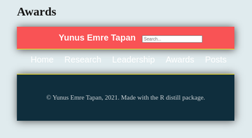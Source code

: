 Awards
================

<!--radix_placeholder_navigation_in_header-->
<meta name="distill:offset" content=""/>

<script type="application/javascript">

  window.headroom_prevent_pin = false;

  window.document.addEventListener("DOMContentLoaded", function (event) {

    // initialize headroom for banner
    var header = $('header').get(0);
    var headerHeight = header.offsetHeight;
    var headroom = new Headroom(header, {
      tolerance: 5,
      onPin : function() {
        if (window.headroom_prevent_pin) {
          window.headroom_prevent_pin = false;
          headroom.unpin();
        }
      }
    });
    headroom.init();
    if(window.location.hash)
      headroom.unpin();
    $(header).addClass('headroom--transition');

    // offset scroll location for banner on hash change
    // (see: https://github.com/WickyNilliams/headroom.js/issues/38)
    window.addEventListener("hashchange", function(event) {
      window.scrollTo(0, window.pageYOffset - (headerHeight + 25));
    });

    // responsive menu
    $('.distill-site-header').each(function(i, val) {
      var topnav = $(this);
      var toggle = topnav.find('.nav-toggle');
      toggle.on('click', function() {
        topnav.toggleClass('responsive');
      });
    });

    // nav dropdowns
    $('.nav-dropbtn').click(function(e) {
      $(this).next('.nav-dropdown-content').toggleClass('nav-dropdown-active');
      $(this).parent().siblings('.nav-dropdown')
         .children('.nav-dropdown-content').removeClass('nav-dropdown-active');
    });
    $("body").click(function(e){
      $('.nav-dropdown-content').removeClass('nav-dropdown-active');
    });
    $(".nav-dropdown").click(function(e){
      e.stopPropagation();
    });
  });
</script>

<style type="text/css">

/* Theme (user-documented overrideables for nav appearance) */

.distill-site-nav {
  color: rgba(255, 255, 255, 0.8);
  background-color: #0F2E3D;
  font-size: 15px;
  font-weight: 300;
}

.distill-site-nav a {
  color: inherit;
  text-decoration: none;
}

.distill-site-nav a:hover {
  color: white;
}

@media print {
  .distill-site-nav {
    display: none;
  }
}

.distill-site-header {

}

.distill-site-footer {

}


/* Site Header */

.distill-site-header {
  width: 100%;
  box-sizing: border-box;
  z-index: 3;
}

.distill-site-header .nav-left {
  display: inline-block;
  margin-left: 8px;
}

@media screen and (max-width: 768px) {
  .distill-site-header .nav-left {
    margin-left: 0;
  }
}


.distill-site-header .nav-right {
  float: right;
  margin-right: 8px;
}

.distill-site-header a,
.distill-site-header .title {
  display: inline-block;
  text-align: center;
  padding: 14px 10px 14px 10px;
}

.distill-site-header .title {
  font-size: 18px;
  min-width: 150px;
}

.distill-site-header .logo {
  padding: 0;
}

.distill-site-header .logo img {
  display: none;
  max-height: 20px;
  width: auto;
  margin-bottom: -4px;
}

.distill-site-header .nav-image img {
  max-height: 18px;
  width: auto;
  display: inline-block;
  margin-bottom: -3px;
}



@media screen and (min-width: 1000px) {
  .distill-site-header .logo img {
    display: inline-block;
  }
  .distill-site-header .nav-left {
    margin-left: 20px;
  }
  .distill-site-header .nav-right {
    margin-right: 20px;
  }
  .distill-site-header .title {
    padding-left: 12px;
  }
}


.distill-site-header .nav-toggle {
  display: none;
}

.nav-dropdown {
  display: inline-block;
  position: relative;
}

.nav-dropdown .nav-dropbtn {
  border: none;
  outline: none;
  color: rgba(255, 255, 255, 0.8);
  padding: 16px 10px;
  background-color: transparent;
  font-family: inherit;
  font-size: inherit;
  font-weight: inherit;
  margin: 0;
  margin-top: 1px;
  z-index: 2;
}

.nav-dropdown-content {
  display: none;
  position: absolute;
  background-color: white;
  min-width: 200px;
  border: 1px solid rgba(0,0,0,0.15);
  border-radius: 4px;
  box-shadow: 0px 8px 16px 0px rgba(0,0,0,0.1);
  z-index: 1;
  margin-top: 2px;
  white-space: nowrap;
  padding-top: 4px;
  padding-bottom: 4px;
}

.nav-dropdown-content hr {
  margin-top: 4px;
  margin-bottom: 4px;
  border: none;
  border-bottom: 1px solid rgba(0, 0, 0, 0.1);
}

.nav-dropdown-active {
  display: block;
}

.nav-dropdown-content a, .nav-dropdown-content .nav-dropdown-header {
  color: black;
  padding: 6px 24px;
  text-decoration: none;
  display: block;
  text-align: left;
}

.nav-dropdown-content .nav-dropdown-header {
  display: block;
  padding: 5px 24px;
  padding-bottom: 0;
  text-transform: uppercase;
  font-size: 14px;
  color: #999999;
  white-space: nowrap;
}

.nav-dropdown:hover .nav-dropbtn {
  color: white;
}

.nav-dropdown-content a:hover {
  background-color: #ddd;
  color: black;
}

.nav-right .nav-dropdown-content {
  margin-left: -45%;
  right: 0;
}

@media screen and (max-width: 768px) {
  .distill-site-header a, .distill-site-header .nav-dropdown  {display: none;}
  .distill-site-header a.nav-toggle {
    float: right;
    display: block;
  }
  .distill-site-header .title {
    margin-left: 0;
  }
  .distill-site-header .nav-right {
    margin-right: 0;
  }
  .distill-site-header {
    overflow: hidden;
  }
  .nav-right .nav-dropdown-content {
    margin-left: 0;
  }
}


@media screen and (max-width: 768px) {
  .distill-site-header.responsive {position: relative; min-height: 500px; }
  .distill-site-header.responsive a.nav-toggle {
    position: absolute;
    right: 0;
    top: 0;
  }
  .distill-site-header.responsive a,
  .distill-site-header.responsive .nav-dropdown {
    display: block;
    text-align: left;
  }
  .distill-site-header.responsive .nav-left,
  .distill-site-header.responsive .nav-right {
    width: 100%;
  }
  .distill-site-header.responsive .nav-dropdown {float: none;}
  .distill-site-header.responsive .nav-dropdown-content {position: relative;}
  .distill-site-header.responsive .nav-dropdown .nav-dropbtn {
    display: block;
    width: 100%;
    text-align: left;
  }
}

/* Site Footer */

.distill-site-footer {
  width: 100%;
  overflow: hidden;
  box-sizing: border-box;
  z-index: 3;
  margin-top: 30px;
  padding-top: 30px;
  padding-bottom: 30px;
  text-align: center;
}

/* Headroom */

d-title {
  padding-top: 6rem;
}

@media print {
  d-title {
    padding-top: 4rem;
  }
}

.headroom {
  z-index: 1000;
  position: fixed;
  top: 0;
  left: 0;
  right: 0;
}

.headroom--transition {
  transition: all .4s ease-in-out;
}

.headroom--unpinned {
  top: -100px;
}

.headroom--pinned {
  top: 0;
}

/* adjust viewport for navbar height */
/* helps vertically center bootstrap (non-distill) content */
.min-vh-100 {
  min-height: calc(100vh - 100px) !important;
}

</style>

<script src="site_libs/jquery-1.11.3/jquery.min.js"></script>
<link href="site_libs/font-awesome-5.1.0/css/all.css" rel="stylesheet"/>
<link href="site_libs/font-awesome-5.1.0/css/v4-shims.css" rel="stylesheet"/>
<script src="site_libs/headroom-0.9.4/headroom.min.js"></script>
<script src="site_libs/autocomplete-0.37.1/autocomplete.min.js"></script>
<script src="site_libs/fuse-6.4.1/fuse.min.js"></script>

<script type="application/javascript">

function getMeta(metaName) {
  var metas = document.getElementsByTagName('meta');
  for (let i = 0; i < metas.length; i++) {
    if (metas[i].getAttribute('name') === metaName) {
      return metas[i].getAttribute('content');
    }
  }
  return '';
}

function offsetURL(url) {
  var offset = getMeta('distill:offset');
  return offset ? offset + '/' + url : url;
}

function createFuseIndex() {

  // create fuse index
  var options = {
    keys: [
      { name: 'title', weight: 20 },
      { name: 'categories', weight: 15 },
      { name: 'description', weight: 10 },
      { name: 'contents', weight: 5 },
    ],
    ignoreLocation: true,
    threshold: 0
  };
  var fuse = new window.Fuse([], options);

  // fetch the main search.json
  return fetch(offsetURL('search.json'))
    .then(function(response) {
      if (response.status == 200) {
        return response.json().then(function(json) {
          // index main articles
          json.articles.forEach(function(article) {
            fuse.add(article);
          });
          // download collections and index their articles
          return Promise.all(json.collections.map(function(collection) {
            return fetch(offsetURL(collection)).then(function(response) {
              if (response.status === 200) {
                return response.json().then(function(articles) {
                  articles.forEach(function(article) {
                    fuse.add(article);
                  });
                })
              } else {
                return Promise.reject(
                  new Error('Unexpected status from search index request: ' +
                            response.status)
                );
              }
            });
          })).then(function() {
            return fuse;
          });
        });

      } else {
        return Promise.reject(
          new Error('Unexpected status from search index request: ' +
                      response.status)
        );
      }
    });
}

window.document.addEventListener("DOMContentLoaded", function (event) {

  // get search element (bail if we don't have one)
  var searchEl = window.document.getElementById('distill-search');
  if (!searchEl)
    return;

  createFuseIndex()
    .then(function(fuse) {

      // make search box visible
      searchEl.classList.remove('hidden');

      // initialize autocomplete
      var options = {
        autoselect: true,
        hint: false,
        minLength: 2,
      };
      window.autocomplete(searchEl, options, [{
        source: function(query, callback) {
          const searchOptions = {
            isCaseSensitive: false,
            shouldSort: true,
            minMatchCharLength: 2,
            limit: 10,
          };
          var results = fuse.search(query, searchOptions);
          callback(results
            .map(function(result) { return result.item; })
          );
        },
        templates: {
          suggestion: function(suggestion) {
            var img = suggestion.preview && Object.keys(suggestion.preview).length > 0
              ? `<img src="${offsetURL(suggestion.preview)}"</img>`
              : '';
            var html = `
              <div class="search-item">
                <h3>${suggestion.title}</h3>
                <div class="search-item-description">
                  ${suggestion.description || ''}
                </div>
                <div class="search-item-preview">
                  ${img}
                </div>
              </div>
            `;
            return html;
          }
        }
      }]).on('autocomplete:selected', function(event, suggestion) {
        window.location.href = offsetURL(suggestion.path);
      });
      // remove inline display style on autocompleter (we want to
      // manage responsive display via css)
      $('.algolia-autocomplete').css("display", "");
    })
    .catch(function(error) {
      console.log(error);
    });

});

</script>

<style type="text/css">

.nav-search {
  font-size: x-small;
}

/* Algolioa Autocomplete */

.algolia-autocomplete {
  display: inline-block;
  margin-left: 10px;
  vertical-align: sub;
  background-color: white;
  color: black;
  padding: 6px;
  padding-top: 8px;
  padding-bottom: 0;
  border-radius: 6px;
  border: 1px #0F2E3D solid;
  width: 180px;
}


@media screen and (max-width: 768px) {
  .distill-site-nav .algolia-autocomplete {
    display: none;
    visibility: hidden;
  }
  .distill-site-nav.responsive .algolia-autocomplete {
    display: inline-block;
    visibility: visible;
  }
  .distill-site-nav.responsive .algolia-autocomplete .aa-dropdown-menu {
    margin-left: 0;
    width: 400px;
    max-height: 400px;
  }
}

.algolia-autocomplete .aa-input, .algolia-autocomplete .aa-hint {
  width: 90%;
  outline: none;
  border: none;
}

.algolia-autocomplete .aa-hint {
  color: #999;
}
.algolia-autocomplete .aa-dropdown-menu {
  width: 550px;
  max-height: 70vh;
  overflow-x: visible;
  overflow-y: scroll;
  padding: 5px;
  margin-top: 3px;
  margin-left: -150px;
  background-color: #fff;
  border-radius: 5px;
  border: 1px solid #999;
  border-top: none;
}

.algolia-autocomplete .aa-dropdown-menu .aa-suggestion {
  cursor: pointer;
  padding: 5px 4px;
  border-bottom: 1px solid #eee;
}

.algolia-autocomplete .aa-dropdown-menu .aa-suggestion:last-of-type {
  border-bottom: none;
  margin-bottom: 2px;
}

.algolia-autocomplete .aa-dropdown-menu .aa-suggestion .search-item {
  overflow: hidden;
  font-size: 0.8em;
  line-height: 1.4em;
}

.algolia-autocomplete .aa-dropdown-menu .aa-suggestion .search-item h3 {
  font-size: 1rem;
  margin-block-start: 0;
  margin-block-end: 5px;
}

.algolia-autocomplete .aa-dropdown-menu .aa-suggestion .search-item-description {
  display: inline-block;
  overflow: hidden;
  height: 2.8em;
  width: 80%;
  margin-right: 4%;
}

.algolia-autocomplete .aa-dropdown-menu .aa-suggestion .search-item-preview {
  display: inline-block;
  width: 15%;
}

.algolia-autocomplete .aa-dropdown-menu .aa-suggestion .search-item-preview img {
  height: 3em;
  width: auto;
  display: none;
}

.algolia-autocomplete .aa-dropdown-menu .aa-suggestion .search-item-preview img[src] {
  display: initial;
}

.algolia-autocomplete .aa-dropdown-menu .aa-suggestion.aa-cursor {
  background-color: #eee;
}
.algolia-autocomplete .aa-dropdown-menu .aa-suggestion em {
  font-weight: bold;
  font-style: normal;
}

</style>


<!--/radix_placeholder_navigation_in_header-->

<!--radix_placeholder_site_in_header-->
<!--/radix_placeholder_site_in_header-->


<style type="text/css">
body {
  padding-top: 60px;
}
</style>

<style type="text/css">
/* base variables */

/* Edit the CSS properties in this file to create a custom
   Distill theme. Only edit values in the right column
   for each row; values shown are the CSS defaults.
   To return any property to the default,
   you may set its value to: unset
   All rows must end with a semi-colon.                      */

/* Optional: embed custom fonts here with `@import`          */
/* This must remain at the top of this file.                 */



html {
  /*-- Main font sizes --*/
  --title-size:      50px;
  --body-size:       1.06rem;
  --code-size:       14px;
  --aside-size:      12px;
  --fig-cap-size:    13px;
  /*-- Main font colors --*/
  --title-color:     #000000;
  --header-color:    rgba(0, 0, 0, 0.8);
  --body-color:      rgba(0, 0, 0, 0.8);
  --aside-color:     rgba(0, 0, 0, 0.6);
  --fig-cap-color:   rgba(0, 0, 0, 0.6);
  /*-- Specify custom fonts ~~~ must be imported above   --*/
  --heading-font:    sans-serif;
  --mono-font:       monospace;
  --body-font:       sans-serif;
  --navbar-font:     sans-serif;  /* websites + blogs only */
}

/*-- ARTICLE METADATA --*/
d-byline {
  --heading-size:    0.6rem;
  --heading-color:   rgba(0, 0, 0, 0.5);
  --body-size:       0.8rem;
  --body-color:      rgba(0, 0, 0, 0.8);
}

/*-- ARTICLE TABLE OF CONTENTS --*/
.d-contents {
  --heading-size:    18px;
  --contents-size:   13px;
}

/*-- ARTICLE APPENDIX --*/
d-appendix {
  --heading-size:    15px;
  --heading-color:   rgba(0, 0, 0, 0.65);
  --text-size:       0.8em;
  --text-color:      rgba(0, 0, 0, 0.5);
}

/*-- WEBSITE HEADER + FOOTER --*/
/* These properties only apply to Distill sites and blogs  */

.distill-site-header {
  --title-size:       18px;
  --text-color:       rgba(255, 255, 255, 0.8);
  --text-size:        15px;
  --hover-color:      white;
  --bkgd-color:       #0F2E3D;
}

.distill-site-footer {
  --text-color:       rgba(255, 255, 255, 0.8);
  --text-size:        15px;
  --hover-color:      white;
  --bkgd-color:       #0F2E3D;
}

/*-- Additional custom styles --*/
/* Add any additional CSS rules below                      */
</style>
<style type="text/css">
/* base variables */
  
/* Edit the CSS properties in this file to create a custom
Distill theme. Only edit values in the right column
for each row; values shown are the CSS defaults.
To return any property to the default,
you may set its value to: unset
All rows must end with a semi-colon.                      */
  
  
/* Optional: embed custom fonts here with `@import`          */
/* This must remain at the top of this file.                 */
@import url('https://fonts.googleapis.com/css2?family=Amiri');
@import url('https://fonts.googleapis.com/css2?family=Bitter');
@import url('https://fonts.googleapis.com/css2?family=DM+Mono');
@import url('https://fonts.googleapis.com/css2?family=Open+Sans');


html {
  /*-- Main font sizes --*/
    --title-size:      50px;
  --body-size:       1.06rem;
  --code-size:       14px;
  --aside-size:      12px;
  --fig-cap-size:    13px;
  background-color: #E0EBEE;
    /*-- Main font colors --*/
    --title-color:     #881C03;
    --header-color:    rgba(0, 0, 0, 0.8);
  --body-color:      rgba(0, 0, 0, 0.8);
  --aside-color:     rgba(0, 0, 0, 0.6);
  --fig-cap-color:   rgba(0, 0, 0, 0.6);
  /*-- Specify custom fonts ~~~ must be imported above   --*/
    --heading-font:    "Amiri", serif;
  --mono-font:       "DM Mono", monospace;
  --body-font:       "Bitter", serif;
  --navbar-font:     "Amiri", sans-serif;  /* websites + blogs only */
}

/*-- ARTICLE METADATA --*/
d-byline {
    --heading-size:    0.6rem;
    --heading-color:   rgba(0, 0, 0, 0.5);
    --body-size:       0.8rem;
    --body-color:      rgba(0, 0, 0, 0.8);
  }

/*-- ARTICLE TABLE OF CONTENTS --*/
.d-contents {
    --heading-size:    18px;
    --contents-size:   14px;
  }

/*-- ARTICLE APPENDIX --*/
d-appendix {
    --heading-size:    15px;
    --heading-color:   rgba(0, 0, 0, 0.65);
    --text-size:       0.8em;
    --text-color:      rgba(0, 0, 0, 0.5);
  }

/*-- WEBSITE HEADER + FOOTER --*/
/* These properties only apply to Distill sites and blogs  */
  
.distill-site-header {
  --title-size:       20px;                      /* edited */
  --text-color:       #FFFFFF;                   /* edited */
  --text-size:        20px;                      /* edited */
  --hover-color:      #383838;                   /* edited */
  --bkgd-color:       rgb(249, 83, 85);          /* edited */
}

.distill-site-footer {
  --text-color:       rgba(255, 255, 255, 0.8);
  --text-size:        15px;
  --hover-color:      white;
  --bkgd-color:       #0F2E3D;
}

/*-- Additional custom styles --*/
/* Add any additional CSS rules below                      */
  
.posts-list .metadata .publishedDate {
    color: rgb(249, 83, 85);
  }

d-article p code {
  color: #383838;
    background: rgba(249, 83, 85, 0.1);
  font-weight: 400;
  font-size: 0.9em;
}

d-article a {
  border-bottom: 2px solid rgba(249, 83, 85, 0.4);
  text-decoration: none;
}

.distill-site-header .title {
  font-weight: 600; 
}

ul > li::marker {
  color: rgb(249, 83, 85);
}

/*-- Change links on postcard --*/
  
.btn-outline-dark {
    background-color: transparent;
    color: rgba(249, 83, 85, 1.0);
    border: 1px solid;
    border-color: rgba(249, 83, 85, 1.0);
}

.btn-outline-dark:hover {
  background-color: rgba(249, 83, 85, 1.0);
  border-color: rgba(249, 83, 85, 1.0);
  color: white;
}

d-article div.sourceCode pre {
  overflow-x: scroll !important;
  font-size: 85%;
  line-height: 1.45;
  background-color: #f6f8fa;
  border-left: 0;
}

.distill-site-nav {
  color: #ffffff;
  font-weight: 400;
  background: #24292e;
  border-bottom: 2px solid #DECF40;
  -webkit-box-shadow: 1px 1px 18px #4d4d4d;
  -moz-box-shadow: 1px 1px 18px #4d4d4d;
  box-shadow: 1px 1px 18px #4d4d4d;
}

.distill-site-nav a:hover {
  color: white;
  font-weight: 700;
}

d-title {
  background: #575757;
  color: white;
}

.distill-site-footer {
  border-top: 2px solid #DECF40;
  border-bottom: 0;
}
</style>
<style type="text/css">
/* base style */

/* FONT FAMILIES */

:root {
  --heading-default: -apple-system, BlinkMacSystemFont, "Segoe UI", Roboto, Oxygen, Ubuntu, Cantarell, "Fira Sans", "Droid Sans", "Helvetica Neue", Arial, sans-serif;
  --mono-default: Consolas, Monaco, 'Andale Mono', 'Ubuntu Mono', monospace;
  --body-default: -apple-system, BlinkMacSystemFont, "Segoe UI", Roboto, Oxygen, Ubuntu, Cantarell, "Fira Sans", "Droid Sans", "Helvetica Neue", Arial, sans-serif;
}

body,
.posts-list .post-preview p,
.posts-list .description p {
  font-family: var(--body-font), var(--body-default);
}

h1, h2, h3, h4, h5, h6,
.posts-list .post-preview h2,
.posts-list .description h2 {
  font-family: var(--heading-font), var(--heading-default);
}

d-article div.sourceCode code,
d-article pre code {
  font-family: var(--mono-font), var(--mono-default);
}


/*-- TITLE --*/
d-title h1,
.posts-list > h1 {
  color: var(--title-color, black);
}

d-title h1 {
  font-size: var(--title-size, 50px);
}

/*-- HEADERS --*/
d-article h1,
d-article h2,
d-article h3,
d-article h4,
d-article h5,
d-article h6 {
  color: var(--header-color, rgba(0, 0, 0, 0.8));
}

/*-- BODY --*/
d-article > p,  /* only text inside of <p> tags */
d-article > ul, /* lists */
d-article > ol {
  color: var(--body-color, rgba(0, 0, 0, 0.8));
  font-size: var(--body-size, 1.06rem);
}


/*-- CODE --*/
d-article div.sourceCode code,
d-article pre code {
  font-size: var(--code-size, 14px);
}

/*-- ASIDE --*/
d-article aside {
  font-size: var(--aside-size, 12px);
  color: var(--aside-color, rgba(0, 0, 0, 0.6));
}

/*-- FIGURE CAPTIONS --*/
figure .caption,
figure figcaption,
.figure .caption {
  font-size: var(--fig-cap-size, 13px);
  color: var(--fig-cap-color, rgba(0, 0, 0, 0.6));
}

/*-- METADATA --*/
d-byline h3 {
  font-size: var(--heading-size, 0.6rem);
  color: var(--heading-color, rgba(0, 0, 0, 0.5));
}

d-byline {
  font-size: var(--body-size, 0.8rem);
  color: var(--body-color, rgba(0, 0, 0, 0.8));
}

d-byline a,
d-article d-byline a {
  color: var(--body-color, rgba(0, 0, 0, 0.8));
}

/*-- TABLE OF CONTENTS --*/
.d-contents nav h3 {
  font-size: var(--heading-size, 18px);
}

.d-contents nav a {
  font-size: var(--contents-size, 13px);
}

/*-- APPENDIX --*/
d-appendix h3 {
  font-size: var(--heading-size, 15px);
  color: var(--heading-color, rgba(0, 0, 0, 0.65));
}

d-appendix {
  font-size: var(--text-size, 0.8em);
  color: var(--text-color, rgba(0, 0, 0, 0.5));
}

d-appendix d-footnote-list a.footnote-backlink {
  color: var(--text-color, rgba(0, 0, 0, 0.5));
}

/*-- WEBSITE HEADER + FOOTER --*/
.distill-site-header .title {
  font-size: var(--title-size, 18px);
  font-family: var(--navbar-font), var(--heading-default);
}

.distill-site-header a,
.nav-dropdown .nav-dropbtn {
  font-family: var(--navbar-font), var(--heading-default);
}

.nav-dropdown .nav-dropbtn {
  color: var(--text-color, rgba(255, 255, 255, 0.8));
  font-size: var(--text-size, 15px);
}

.distill-site-header a:hover,
.nav-dropdown:hover .nav-dropbtn {
  color: var(--hover-color, white);
}

.distill-site-header {
  font-size: var(--text-size, 15px);
  color: var(--text-color, rgba(255, 255, 255, 0.8));
  background-color: var(--bkgd-color, #0F2E3D);
}

.distill-site-footer {
  font-size: var(--text-size, 15px);
  color: var(--text-color, rgba(255, 255, 255, 0.8));
  background-color: var(--bkgd-color, #0F2E3D);
}

.distill-site-footer a:hover {
  color: var(--hover-color, white);
}</style>

<!--radix_placeholder_navigation_before_body-->
<header class="header header--fixed" role="banner">
<nav class="distill-site-nav distill-site-header">
<div class="nav-left">
<a class="logo">
<img src="Images/nu_logo.png" alt="Logo"/>
</a>
<a href="index.html" class="title">Yunus Emre Tapan</a>
<input id="distill-search" class="nav-search hidden" type="text" placeholder="Search..."/>
</div>
<div class="nav-right">
<a href="index.html">Home</a>
<a href="research.html">Research</a>
<a href="leadership.html">Leadership</a>
<a href="awards.html">Awards</a>
<a href="posts.html">Posts</a>
<a href="javascript:void(0);" class="nav-toggle">&#9776;</a>
</div>
</nav>
</header>
<!--/radix_placeholder_navigation_before_body-->

<!--radix_placeholder_site_before_body-->
<!--/radix_placeholder_site_before_body-->



<!--radix_placeholder_site_after_body-->
<!--/radix_placeholder_site_after_body-->

<!--radix_placeholder_navigation_after_body-->
<div class="distill-site-nav distill-site-footer">
<p>© Yunus Emre Tapan, 2021. Made with the R <a href="https://rstudio.github.io/distill/">distill</a> package.</p>
</div>
<!--/radix_placeholder_navigation_after_body-->
